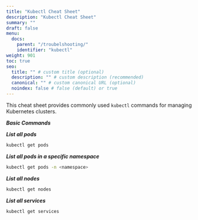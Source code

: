 ```yaml
---
title: "Kubectl Cheat Sheet"
description: "Kubectl Cheat Sheet"
summary: ""
draft: false
menu:
  docs:
    parent: "/troubelshooting/"
    identifier: "kubectl"
weight: 901
toc: true
seo:
  title: "" # custom title (optional)
  description: "" # custom description (recommended)
  canonical: "" # custom canonical URL (optional)
  noindex: false # false (default) or true
---
```


This cheat sheet provides commonly used `kubectl` commands for managing Kubernetes clusters.

***Basic Commands***

***List all pods***

```bash
kubectl get pods
```

***List all pods in a specific namespace***
```bash
kubectl get pods -n <namespace>
```

***List all nodes***
```bash
kubectl get nodes
```

***List all services***
```bash
kubectl get services
```
